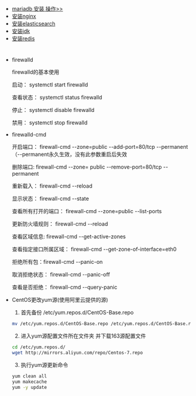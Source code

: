 + [mariadb 安装 操作>>](./mariadb.md#mariadb)
+ [安装nginx](./nginx.md)
+ [安装elasticsearch](./elasticsearch.md)
+ [安装jdk](http://openjdk.java.net/install/)
+ [安装redis](./redis.md)
#

+ firewalld

    firewalld的基本使用

    启动： systemctl start firewalld

    查看状态： systemctl status firewalld 

    停止： systemctl disable firewalld

    禁用： systemctl stop firewalld

+ firewalld-cmd

    开启端口： firewall-cmd --zone=public --add-port=80/tcp --permanent    （--permanent永久生效，没有此参数重启后失效

    删除端口:  firewall-cmd --zone= public --remove-port=80/tcp --permanent

    重新载入： firewall-cmd --reload

    显示状态： firewall-cmd --state

    查看所有打开的端口： firewall-cmd --zone=public --list-ports

    更新防火墙规则： firewall-cmd --reload

    查看区域信息:  firewall-cmd --get-active-zones

    查看指定接口所属区域： firewall-cmd 
    --get-zone-of-interface=eth0

    拒绝所有包：firewall-cmd --panic-on

    取消拒绝状态： firewall-cmd --panic-off

    查看是否拒绝： firewall-cmd --query-panic

+ CentOS更改yum源(使用阿里云提供的源)

    1. 首先备份 /etc/yum.repos.d/CentOS-Base.repo
    ```bash
    mv /etc/yum.repos.d/CentOS-Base.repo /etc/yum.repos.d/CentOS-Base.repo.backup
    ```

    2. 进入yum源配置文件所在文件夹 并下载163源配置文件 
    ```bash
    cd /etc/yum.repos.d/
    wget http://mirrors.aliyun.com/repo/Centos-7.repo
    ```

    3. 执行yum源更新命令
    ```bash
    yum clean all
    yum makecache
    yum -y update
    ```